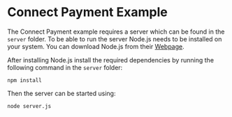 # Connect Payment Example

The Connect Payment example requires a server which can be found in the `server` folder. To be able
to run the server Node.js needs to be installed on your system. You can download Node.js from their
[Webpage](https://nodejs.org).

After installing Node.js install the required dependencies by running the following command in the
`server` folder:

    npm install

Then the server can be started using:

    node server.js